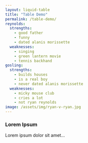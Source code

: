 ```yaml
---
layout: liquid-table
title: "Table Demo"
permalink: /table-demo/
reynolds:
  strengths:
    - good father
    - funny
    - dated alanis morissette
  weaknesses:
    - singing
    - green lantern movie
    - tennis backhand
gosling:
  strengths:
    - builds houses
    - is a real boy
    - never dated alanis morissette
  weaknesses:
    - micky mouse club
    - cries a lot
    - not ryan reynolds
image: /assets/img/ryan-v-ryan.jpg
---
```


### Lorem Ipsum
Lorem ipsum dolor sit amet...
